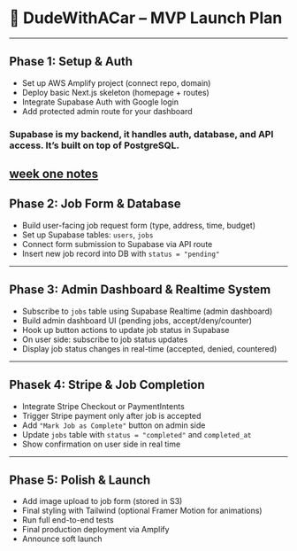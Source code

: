 # 🚗 DudeWithACar – MVP Launch Plan 

---

## Phase 1: Setup & Auth

- Set up AWS Amplify project (connect repo, domain)
- Deploy basic Next.js skeleton (homepage + routes)
- Integrate Supabase Auth with Google login
- Add protected admin route for your dashboard
### Supabase is my backend, it handles auth, database, and API access. It’s built on top of PostgreSQL.
[week one notes](./notes/week1-notes.md)
---

## Phase 2: Job Form & Database

- Build user-facing job request form (type, address, time, budget)
- Set up Supabase tables: `users`, `jobs`
- Connect form submission to Supabase via API route
- Insert new job record into DB with `status = "pending"`

---

##  Phase 3: Admin Dashboard & Realtime System

- Subscribe to `jobs` table using Supabase Realtime (admin dashboard)
- Build admin dashboard UI (pending jobs, accept/deny/counter)
- Hook up button actions to update job status in Supabase
- On user side: subscribe to job status updates
- Display job status changes in real-time (accepted, denied, countered)

---

##  Phasek 4: Stripe & Job Completion

- Integrate Stripe Checkout or PaymentIntents
- Trigger Stripe payment only after job is accepted
- Add `"Mark Job as Complete"` button on admin side
- Update `jobs` table with `status = "completed"` and `completed_at`
- Show confirmation on user side in real time

---

##  Phase 5: Polish & Launch

- Add image upload to job form (stored in S3)
- Final styling with Tailwind (optional Framer Motion for animations)
- Run full end-to-end tests
- Final production deployment via Amplify
- Announce soft launch
